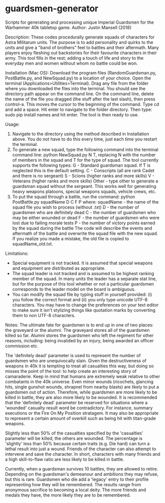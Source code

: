# guardsmen-generator
Scripts for generating and processing unique Imperial Guardsmen for the Warhammer 40k tabletop game.
Author: Justin Mansell (2018)

Description:
These codes procedurally generate squads of characters for Astra Militarum units. The purpose is to add personality and quirks to the units and give a "band of brothers" feel to battles and their aftermath. Many players enjoy fleshing out backstories for their favourite characters in their army. This tool fills in the rest; adding a touch of life and story to the everyday men and women without whom no battle could be won.

Installation (Mac OS):
Download the program files (RandomGuardsman.py, PostBattle.py, and NewSquad.py) to a location of your choice. Open the terminal (Applications>Utilities>Terminal). Drag any file from the folder where you downloaded the files into the terminal. You should see the directory path appear on the command line. On the command line, delete the name of the file you dragged (the stuff after the last slash), then press control-a. This moves the cursor to the beginning of the command. Type cd and add a space. Hit enter to navigate to the folder directory. Then type: sudo pip install names and hit enter. The tool is then ready to use.

Usage:
1) Navigate to the directory using the method described in Installation above. You do not have to do this every time, just each time you restart the terminal.
2) To generate a new squad, type the following command into the terminal command line: python NewSquad.py N T, replacing N with the number of members in the squad and T for the type of squad. The tool currently supports the following types:
G - Standard guardsman squad. If T is neglected this is the default setting.
C - Conscripts (all are rank Cadet and there is no sergeant)
S - Scions (higher ranks and more skills)
V - Veterans (higher ranks and more skills)
Other - type other to generate a guardsman squad without the sergeant. This works well for generating heavy weapons platoons, special weapons squads, vehicle crews, etc.
3) To put the squad through a battle, run the command: python PostBattle.py squadName D C F P where:
squadName - the name of the squad file you wish to process (without .txt)
D - the number of guardsmen who are definitely dead
C - the number of guardsmen who may be either wounded or dead
F - the number of guardsmen who were lost due to failing morale tests
P - the number of victory points earned by the squad during the battle
The code will describe the events and aftermath of the battle and overwrite the squad file with the new squad. If you realize you made a mistake, the old file is copied to squadName_old.txt.

Limitations:
- Special equipment is not tracked. It is assumed that special weapons and equipment are distributed as appropriate.
- The squad leader is not tracked and is assumed to be highest ranking member of the squad. In many units the leader has a separate stat line, but for the purpose of this tool whether or not a particular guardsmen corresponds to the leader model on the board is ambiguous.
- You can modify the squad file by typing stuff in yourself provided: (i) you follow the correct format and (ii) you only type unicode UTF-8 characters. You may have to change the preferences on your text editor to make sure it isn't stylizing things like quotation marks by converting them to non UTF-8 characters.

Notes:
The ultimate fate for guardsmen is to end up in one of two places: the graveyard or the alumni. The graveyard stores all of the guardsmen killed so far. Alumni stores the guardsmen who left the regiment for other reasons, including: being invalided by an injury, being awarded an officer commission etc.

The 'definitely dead' parameter is used to represent the number of guardsmen who are unequivocally slain. Given the destructiveness of weapons in 40k it is tempting to treat all casualties this way, but doing so misses the point of the tool: to help create an interesting story of camaraderie. Keep in mind that humans are extremely weak relative to other combatants in the 40k universe. Even minor wounds (ricochets, glancing hits, single gunshot wounds, shrapnel from nearby blasts) are likely to put a guardsmen out of action. Therefore, while guardsmen are more likely to be killed in battle, they are also more likely to be wounded. It is recommended that the 'definitely dead' parameter be reserved for situations where a 'wounded' casualty result word be contradictory. For instance, summary executions or the Fire On My Position stratagem. It may also be appropriate to represent a certain amount of overkill such as being hit with titan-grade weapons.

Slightly less than 50% of the casualties specified by the 'casualties' parameter will be killed, the others are wounded. The percentage is 'slightly' less than 50% because certain traits (e.g. Die hard) can turn a lethal result into just a wound. Friends of the character can also attempt to intervene and save the character. In short, characters with many friends and a high skill-to-flaw ratio are less likely to be killed in battle.

Currently, when a guardsman survives 10 battles, they are allowed to retire. Depending on the guardsman's demeanour and ambitions they may refuse, but this is rare. Guardsmen who die add a 'legacy' entry to their profile representing how they will be remembered. The results range from anonymous sacrifice to becoming a local deity. The more friends and medals they have, the more likely they are to be remembered.
